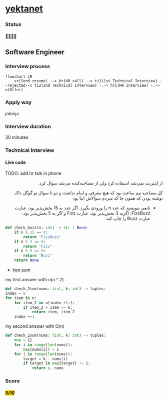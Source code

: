 # [yektanet](https://yektanet.com)

### Status
#### 📜📞🔧❌
## Software Engineer
### Interview process
```mermaid
flowchart LR
    sr(Send resume) --> hr(HR call) --> ti1(1st Technical Interview) --rejected--x ti2(2nd Technical Interview) -.-> hri(HR Interview) -.-> o(Offer)

```

### Apply way
jobinja

### Interview duration
30 minutes

### Technical Interview
#### Live code

TODO: add hr talk in phone
<p dir="rtl">از اینترنت نمی‌شد استفاده کرد ولی از مصاحبه‌کنده می‌شد سوال کرد.</p>
<p dir="rtl">کل مصاحبه نیم ساعت بود که هیچ معرفی و اینام نداشت و دو تا سوال تو گوگل داک نوشته بودن که همون جا کد میزدم سوالاش اینا بود</p>

<ul dir="rtl">
    <li>تابعی بنویسید که عدد n را ورودی بگیرد. اگر عدد به 15 بخش‌پذیر بود، عبارت FizzBuzz، اگربه 3 بخش‌پذیر بود، عبارت Fizz و اگر به 5 بخش‌پذیر بود، عبارت Buzz را چاپ کند.</li>
</ul>

```python
def check_buzz(n: int) -> str | None:
    if n % 15 == 0:
        return "FizzBuzz"
    if n % 3 == 0:
        return "Fizz"
    if n % 5 == 0:
        return "Buzz"
    return None

```

- [two sum](https://leetcode.com/problems/two-sum/)

my first answer with o(n ^ 2)

```python
def check_2sum(nums: list, k: int) -> tuples:
index = 0
for item in n:
    for item_2 in n[index +1:]:
        if item_2 + item == k:
            return item, item_2
    index +=1
```

my second answer with O(n)

```python
def check_2sum(nums: list, k: int) -> tuples:
    map = {}
    for i in range(len(nums)):
        map[nums[i]] = i
    for i in range(len(nums)):
        target = k - nums[i]
        if target in map[target] != i:
            return i, nums

```

### Score
<h5><mark style="background-color:#ffd700">5/10</mark></h5>
